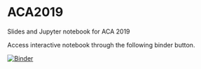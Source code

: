 # ACA2019
Slides and Jupyter notebook for ACA 2019

Access interactive notebook through the following binder button. 

[![Binder](https://mybinder.org/badge_logo.svg)](https://mybinder.org/v2/gh/phubert/ACA2019/master?filepath=ACA2019.ipynb)
